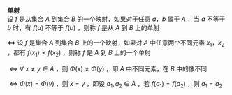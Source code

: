 **单射**  
设 $f$ 是从集合 $A$ 到集合 $B$ 的一个映射，如果对于任意 $a，b$ 属于 $A$ ，当 $a$ 不等于 $b$ 时，有 $f(a)$ 不等于 $f(b)$ ，则称 $f$ 是从 $A$ 到 $B$ 上的单射  
  
 $\Leftrightarrow$ 设 $f$ 是集合 $A$ 到集合 $B$ 上的一个映射，如果对 $A$ 中任意两个不同元素 $x_1，x_2$ ，都有 $f(x_1)\neq f(x_2)$ ，则称 $f$ 是 $A$ 到 $B$ 上的一个单射  
  
 $\Leftrightarrow\forall\ x\neq y\in A$ ，则 $\Phi(x)\neq\Phi(y)$ ，即 $A$ 中不同元素，在 $B$ 中的像不同  
  
 $\Leftrightarrow \Phi(x)=\Phi(y)$ ，则 $x=y$ ，即设 $a_1,a_2\in A$ ，若 $f(a_1)=f(a_2)$ ，则 $a_1=a_2$  
